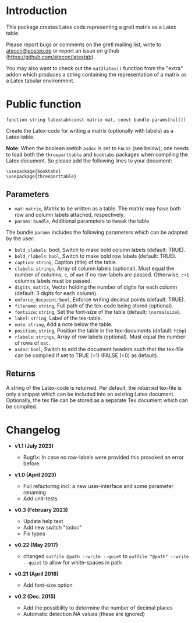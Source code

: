 # Introduction

This package creates Latex code representing a gretl matrix as a Latex table.

Please report bugs or comments on the gretl mailing list, write to
atecon@posteo.de or report an issue on github
(https://github.com/atecon/latextab).

You may also want to check out the `mat2latex()` function from the "extra"
addon which produces a string containing the representation of a matrix as a
Latex tabular environment.

# Public function

```
function string latextab(const matrix mat, const bundle params[null])
```

Create the Latex-code for writing a matrix (optionally with labels) as a
Latex-table.

**Note**: When the boolean switch `asdoc` is set to `FALSE` (see below), one
needs to load both the `threeparttable` and `booktabs` packages when compiling
the Latex document. So please add the following lines to your document:

```
\usepackage{booktabs}
\usepackage{threeparttable}
```


## Parameters

- `mat`:     `matrix`, Matrix to be written as a table. The matrix may have
             both row and column labels attached, respectively.
- `params`:  `bundle`, Additional parameters to tweak the table

The bundle `params` includes the following parameters which can be adapted by
the user:

- `bold_clabels`: bool, Switch to make bold column labels (default: TRUE).
- `bold_rlabels`: `bool`, Switch to make bold row labels (default: TRUE).
- `caption`: `string`, Caption (title) of the table.
- `clabels`: `strings`, Array of column labels (optional).
   Must equal the number of columns, `c`, of `mat` if no row-labels are passed.
   Otherwise, `c+1` columns labels must be passed.
- `digits`, `matrix`, Vector holding the number of digits for each column
   (default: 3 digits for each column).
- `enforce_decpoint`: `bool`, Enforce writing decimal points (default:
   TRUE).
- `filename`: `string`, Full path of the tex-code being stored (optional).
- `fontsize`: `string`, Set the font-size of the table (default:
  `\normalsize`).
- `label`: `string`, Label of the tex-table.
- `note`: `string`, Add a note below the table.
- `position`, `string`, Position the table in the tex-documents (default:
  `htbp`)
- `rlabels`: `strings`, Array of row labels (optional). Must equal the
   number of rows of `mat`.
- `asdoc`: `bool`, Switch to add the document headers such that the
   tex-file can be compiled if set to TRUE (=1) (FALSE (=0) as default).

## Returns

A string of the Latex-code is returned. Per default, the returned tex-file is
only a snippet which can be included into an existing Latex document.
Optionally, the tex file can be stored as a separate Tex document which can be
compiled.


# Changelog

* **v1.1 (July 2023)**
    * Bugfix: In case no row-labels were provided this provoked an error before.

* **v1.0 (April 2023)**
    * Full refactoring incl. a new user-interface and some parameter renaming
    * Add unit-tests

* **v0.3 (February 2023)**
    * Update help text
    * Add new switch "todoc"
    * Fix typos

* **v0.22 (May 2017)**
    * changed `outfile @path --write --quiet` to `outfile "@path" --write
--quiet`
    to allow for white-spaces in path

* **v0.21 (April 2016)**
   * Add font-size option

* **v0.2 (Dec. 2015)**
    * Add the possibility to determine the number of decimal places
    * Automatic detection NA values (these are ignored)
